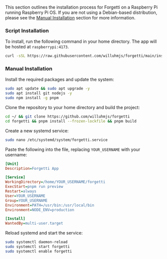 This section outlines the installation process for Forgetti on a Raspberry Pi running Raspberry Pi OS. If you are not using a Debian-based distribution, please see the [Manual Installation](#manual-installation) section for more information.

### Script Installation

To install, run the following command in your home directory. The app will be hosted at `raspberrypi:4173`.

```bash
curl -sSL https://raw.githubusercontent.com/willuhmjs/forgetti/main/install.sh | sh
```

### Manual Installation

Install the required packages and update the system:

```bash
sudo apt update && sudo apt upgrade -y
sudo apt install git nodejs -y
sudo npm install -g pnpm
```

Clone the repository to your home directory and build the project:

```bash
cd ~/ && git clone https://github.com/willuhmjs/forgetti
cd forgetti && pnpm install --frozen-lockfile && pnpm build
```

Create a new systemd service:

```bash
sudo nano /etc/systemd/system/forgetti.service
```

Paste the following into the file, replacing `YOUR_USERNAME` with your username:

```ini
[Unit]
Description=Forgetti App

[Service]
WorkingDirectory=/home/YOUR_USERNAME/forgetti
ExecStart=pnpm run preview
Restart=always
User=YOUR_USERNAME
Group=YOUR_USERNAME
Environment=PATH=/usr/bin:/usr/local/bin
Environment=NODE_ENV=production

[Install]
WantedBy=multi-user.target
```

Reload systemd and start the service:

```bash
sudo systemctl daemon-reload
sudo systemctl start forgetti
sudo systemctl enable forgetti
```

